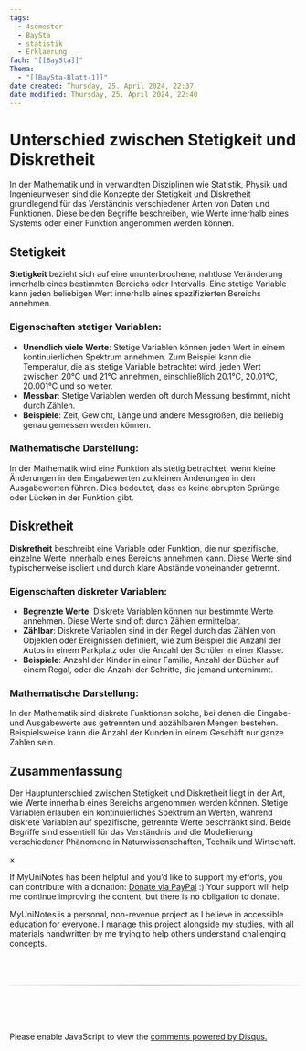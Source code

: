 ```yaml
---
tags:
  - 4semester
  - BaySta
  - statistik
  - Erklaerung
fach: "[[BaySta]]"
Thema:
  - "[[BaySta-Blatt-1]]"
date created: Thursday, 25. April 2024, 22:37
date modified: Thursday, 25. April 2024, 22:40
---
```


# Unterschied zwischen Stetigkeit und Diskretheit

In der Mathematik und in verwandten Disziplinen wie Statistik, Physik und Ingenieurwesen sind die Konzepte der Stetigkeit und Diskretheit grundlegend für das Verständnis verschiedener Arten von Daten und Funktionen. Diese beiden Begriffe beschreiben, wie Werte innerhalb eines Systems oder einer Funktion angenommen werden können.

## Stetigkeit

**Stetigkeit** bezieht sich auf eine ununterbrochene, nahtlose Veränderung innerhalb eines bestimmten Bereichs oder Intervalls. Eine stetige Variable kann jeden beliebigen Wert innerhalb eines spezifizierten Bereichs annehmen.

### Eigenschaften stetiger Variablen:

- **Unendlich viele Werte**: Stetige Variablen können jeden Wert in einem kontinuierlichen Spektrum annehmen. Zum Beispiel kann die Temperatur, die als stetige Variable betrachtet wird, jeden Wert zwischen 20°C und 21°C annehmen, einschließlich 20.1°C, 20.01°C, 20.001°C und so weiter.
- **Messbar**: Stetige Variablen werden oft durch Messung bestimmt, nicht durch Zählen.
- **Beispiele**: Zeit, Gewicht, Länge und andere Messgrößen, die beliebig genau gemessen werden können.

### Mathematische Darstellung:

In der Mathematik wird eine Funktion als stetig betrachtet, wenn kleine Änderungen in den Eingabewerten zu kleinen Änderungen in den Ausgabewerten führen. Dies bedeutet, dass es keine abrupten Sprünge oder Lücken in der Funktion gibt.

## Diskretheit

**Diskretheit** beschreibt eine Variable oder Funktion, die nur spezifische, einzelne Werte innerhalb eines Bereichs annehmen kann. Diese Werte sind typischerweise isoliert und durch klare Abstände voneinander getrennt.

### Eigenschaften diskreter Variablen:

- **Begrenzte Werte**: Diskrete Variablen können nur bestimmte Werte annehmen. Diese Werte sind oft durch Zählen ermittelbar.
- **Zählbar**: Diskrete Variablen sind in der Regel durch das Zählen von Objekten oder Ereignissen definiert, wie zum Beispiel die Anzahl der Autos in einem Parkplatz oder die Anzahl der Schüler in einer Klasse.
- **Beispiele**: Anzahl der Kinder in einer Familie, Anzahl der Bücher auf einem Regal, oder die Anzahl der Schritte, die jemand unternimmt.

### Mathematische Darstellung:

In der Mathematik sind diskrete Funktionen solche, bei denen die Eingabe- und Ausgabewerte aus getrennten und abzählbaren Mengen bestehen. Beispielsweise kann die Anzahl der Kunden in einem Geschäft nur ganze Zahlen sein.

## Zusammenfassung

Der Hauptunterschied zwischen Stetigkeit und Diskretheit liegt in der Art, wie Werte innerhalb eines Bereichs angenommen werden können. Stetige Variablen erlauben ein kontinuierliches Spektrum an Werten, während diskrete Variablen auf spezifische, getrennte Werte beschränkt sind. Beide Begriffe sind essentiell für das Verständnis und die Modellierung verschiedener Phänomene in Naturwissenschaften, Technik und Wirtschaft.

<!-- Modal START -->
<div id="myModal" class="modal">
  <div class="modal-content">
    <span id="closeModal" class="close">&times;</span>
    <p class="modal-text">
      If MyUniNotes has been helpful and you’d like to support my efforts, <span class="modal-highlight"> you can contribute with a donation: <a class="modal-dono-link" href="https://paypal.me/myuninotes4u">Donate via PayPal</a> :) </span> Your support will help me continue improving the content, but there is no obligation to donate.
    </p>
    <p class="modal-text">
      <span class="modal-highlight">MyUniNotes is a personal, non-revenue project as I believe in accessible education for everyone.</span> I manage this project alongside my studies, with all materials handwritten by me trying to help others understand challenging concepts.
    </p>
  </div>
</div>

<script>
  // JavaScript to display the modal on page load
  document.addEventListener('DOMContentLoaded', function() {
    // Generate a random number between 1 and 1
    // Wanted it to load with a adjustable probability for every page load but did not work, as DOM is loaded only once. Therefore now loading it every time website is visited and DOM is loaded.
    const randomNumber = Math.floor(Math.random() * 1) + 1; 
    // console.log(randomNumber)
    if (randomNumber === 1) {
      setTimeout(function() {
        const modal = document.getElementById('myModal');
        if (modal) {
          modal.classList.add('show');
        }
      }, 1000); // Adjust the delay as needed

      const closeModal = document.getElementById('closeModal');
      if (closeModal) {
        closeModal.addEventListener('click', function() {
          const modal = document.getElementById('myModal');
          if (modal) {
            modal.classList.remove('show');
          }
        });
      }
    } else {
      // Ensure the modal is hidden if the random number is not 1
      const modal = document.getElementById('myModal');
      if (modal) {
        modal.style.display = 'none';
      }
    }
  });
</script>
<!-- Modal END -->

<!-- DISQUS SCRIPT COMMENT START -->

<hr style="border: none; height: 2px; background: linear-gradient(to right, #f0f0f0, #ccc, #f0f0f0); margin-top: 4rem; margin-bottom: 5rem;">
<div id="disqus_thread"></div>
<script>
    /**
    *  RECOMMENDED CONFIGURATION VARIABLES: EDIT AND UNCOMMENT THE SECTION BELOW TO INSERT DYNAMIC VALUES FROM YOUR PLATFORM OR CMS.
    *  LEARN WHY DEFINING THESE VARIABLES IS IMPORTANT: https://disqus.com/admin/universalcode/#configuration-variables    */
    /*
    var disqus_config = function () {
    this.page.url = PAGE_URL;  // Replace PAGE_URL with your page's canonical URL variable
    this.page.identifier = PAGE_IDENTIFIER; // Replace PAGE_IDENTIFIER with your page's unique identifier variable
    };
    */
    (function() { // DON'T EDIT BELOW THIS LINE
    var d = document, s = d.createElement('script');
    s.src = 'https://myuninotes.disqus.com/embed.js';
    s.setAttribute('data-timestamp', +new Date());
    (d.head || d.body).appendChild(s);
    })();
</script>
<noscript>Please enable JavaScript to view the <a href="https://disqus.com/?ref_noscript">comments powered by Disqus.</a></noscript>

<!-- DISQUS SCRIPT COMMENT END -->
